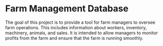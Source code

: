 # Farm Management Database

The goal of this project is to provide a tool for farm managers to oversee farm operations. This includes information about workers, inventory, machinery, animals, and sales. It is intended to allow managers to monitor profits from the farm and ensure that the farm is running smoothly.
